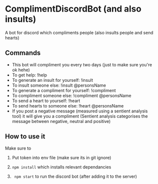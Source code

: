 # ComplimentDiscordBot (and also insults)
A bot for discord which compliments people
(also insults people and send hearts)

<h2> Commands </h2>

* This bot will compliment you every two days (just to make sure you're ok hehe)
* To get help: !help 
* To generate an insult for yourself: !insult
* To insult someone else: !insult @personsName
* To generate a compliment for yourself: !compliment
* To compliment someone else: !compliment @personsName
* To send a heart to yourself: !heart
* To send hearts to someone else: !heart @personsName
* If you post a negative message (measured using a sentient analysis tool) it will give you a compliment (Sentient analysis categorises the message between negative, neutral and positive)

<h2> How to use it </h2>
Make sure to 

1. Put token into env file (make sure its in git ignore)
2. ``` npm install ``` which installs relevant dependancies

3. ```  npm start ``` to run the discord bot (after adding it to the server)

